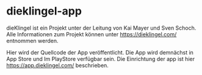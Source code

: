 # dieklingel-app

dieKlingel ist ein Projekt unter der Leitung von Kai Mayer und Sven Schoch. Alle Informationen zum Projekt können unter https://dieklingel.com/ entnommen werden.

Hier wird der Quellcode  der App veröffentlicht. Die App wird demnächst in App Store und Im PlayStore verfügbar sein.
Die Einrichtung der app ist hier https://app.dieklingel.com/ beschrieben.
